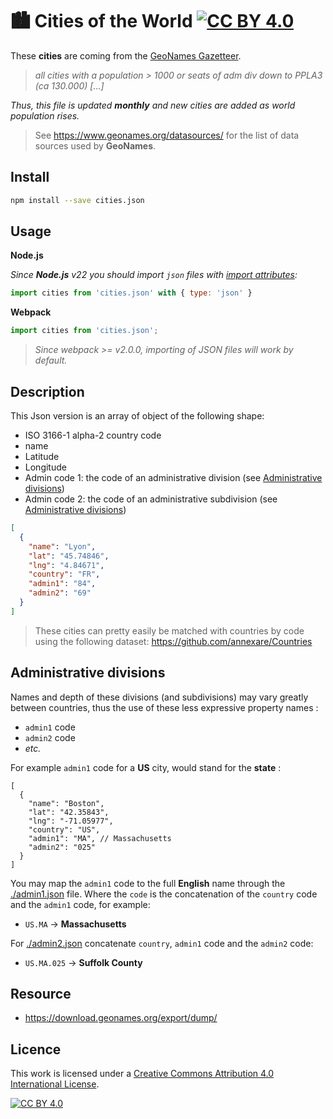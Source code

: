 # :cityscape: Cities of the World [![CC BY 4.0][cc-by-shield]][cc-by]

These **cities** are coming from the [GeoNames Gazetteer](http://www.geonames.org).

> _all cities with a population > 1000 or seats of adm div down to PPLA3 (ca 130.000) [...]_

_Thus, this file is updated **monthly** and new cities are added as world population rises._

> See https://www.geonames.org/datasources/ for the list of data sources used by **GeoNames**.

## Install

```sh
npm install --save cities.json
```

## Usage

**Node.js**

*Since **Node.js** v22 you should import `json` files with [import attributes](https://nodejs.org/docs/latest-v22.x/api/esm.html#import-attributes):*

```js
import cities from 'cities.json' with { type: 'json' }
```

**Webpack**
```js
import cities from 'cities.json';
```
> *Since webpack >= v2.0.0, importing of JSON files will work by default.*

## Description

This Json version is an array of object of the following shape:

- ISO 3166-1 alpha-2 country code
- name
- Latitude
- Longitude
- Admin code 1: the code of an administrative division (see [Administrative divisions](#administrative-divisions))
- Admin code 2: the code of an administrative subdivision (see [Administrative divisions](#administrative-divisions))

```json
[
  {
    "name": "Lyon",
    "lat": "45.74846",
    "lng": "4.84671",
    "country": "FR",
    "admin1": "84",
    "admin2": "69"
  }
]
```

> These cities can pretty easily be matched with countries by code using the following dataset:
> https://github.com/annexare/Countries

## Administrative divisions

Names and depth of these divisions (and subdivisions) may vary greatly between countries, thus the use of these less expressive property names :

- `admin1` code
- `admin2` code
- _etc._

For example `admin1` code for a **US** city, would stand for the **state** :

```jsonc
[
  {
    "name": "Boston",
    "lat": "42.35843",
    "lng": "-71.05977",
    "country": "US",
    "admin1": "MA", // Massachusetts
    "admin2": "025"
  }
]
```

You may map the `admin1` code to the full **English** name through the [./admin1.json](./admin1.json) file.
Where the `code` is the concatenation of the `country` code and the `admin1` code, for example:

- `US.MA` → **Massachusetts**

For [./admin2.json](./admin2.json) concatenate `country`, `admin1` code and the `admin2` code:

- `US.MA.025` → **Suffolk County**

## Resource

- https://download.geonames.org/export/dump/

## Licence

This work is licensed under a
[Creative Commons Attribution 4.0 International License][cc-by].

[![CC BY 4.0][cc-by-image]][cc-by]

[cc-by]: http://creativecommons.org/licenses/by/4.0/
[cc-by-image]: https://i.creativecommons.org/l/by/4.0/88x31.png
[cc-by-shield]: https://img.shields.io/badge/License-CC%20BY%204.0-lightgrey.svg